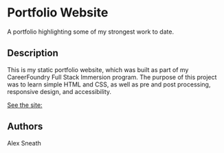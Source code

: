 # Portfolio Website

A portfolio highlighting some of my strongest work to date.

## Description

This is my static portfolio website, which was built as part of my CareerFoundry Full Stack Immersion program. The purpose of this project was to learn simple HTML and CSS, as well as pre and post processing, responsive design, and accessibility.

[See the site:](alexsneath.com)

## Authors

  Alex Sneath
